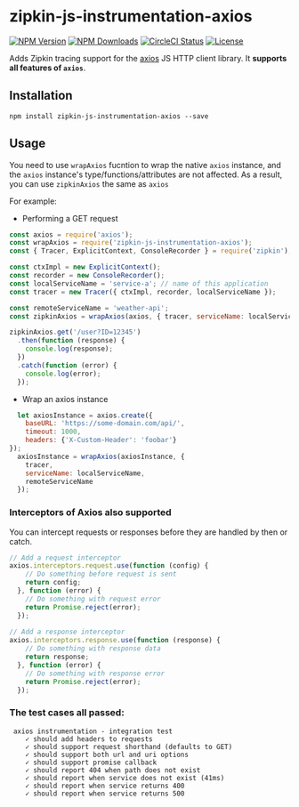 # zipkin-js-instrumentation-axios

[![NPM Version](https://img.shields.io/npm/v/zipkin-js-instrumentation-axios.svg?style=flat)](https://www.npmjs.com/package/zipkin-js-instrumentation-axios)
[![NPM Downloads](https://img.shields.io/npm/dm/zipkin-js-instrumentation-axios.svg?style=flat)](https://www.npmjs.com/package/zipkin-js-instrumentation-axios)
[![CircleCI Status](https://img.shields.io/circleci/project/github/geekeren/zipkin-js-instrumentation-axios.svg?style=flat)](https://circleci.com/gh/geekeren/workflows/zipkin-js-instrumentation-axios)
[![License](https://img.shields.io/npm/l/zipkin-js-instrumentation-axios.svg?style=flat)](https://opensource.org/licenses/Apache-2.0)

Adds Zipkin tracing support for the [axios](https://www.npmjs.com/package/axios) JS HTTP client library. It **supports all features of `axios`**.

## Installation

```shell
npm install zipkin-js-instrumentation-axios --save
```

## Usage

You need to use `wrapAxios` fucntion to wrap the native `axios` instance, and the `axios` instance's type/functions/attributes are not affected. As a result, you can use `zipkinAxios` the same as `axios`

For example:

- Performing a GET request

```javascript
const axios = require('axios');
const wrapAxios = require('zipkin-js-instrumentation-axios');
const { Tracer, ExplicitContext, ConsoleRecorder } = require('zipkin');

const ctxImpl = new ExplicitContext();
const recorder = new ConsoleRecorder();
const localServiceName = 'service-a'; // name of this application
const tracer = new Tracer({ ctxImpl, recorder, localServiceName });

const remoteServiceName = 'weather-api';
const zipkinAxios = wrapAxios(axios, { tracer, serviceName: localServiceName, remoteServiceName });

zipkinAxios.get('/user?ID=12345')
  .then(function (response) {
    console.log(response);
  })
  .catch(function (error) {
    console.log(error);
  });
```

- Wrap an axios instance

```javascript
  let axiosInstance = axios.create({
    baseURL: 'https://some-domain.com/api/',
    timeout: 1000,
    headers: {'X-Custom-Header': 'foobar'}
});
  axiosInstance = wrapAxios(axiosInstance, {
    tracer,
    serviceName: localServiceName,
    remoteServiceName
  });
```


### Interceptors of Axios also supported

You can intercept requests or responses before they are handled by then or catch.
```javascript
// Add a request interceptor
axios.interceptors.request.use(function (config) {
    // Do something before request is sent
    return config;
  }, function (error) {
    // Do something with request error
    return Promise.reject(error);
  });
 
// Add a response interceptor
axios.interceptors.response.use(function (response) {
    // Do something with response data
    return response;
  }, function (error) {
    // Do something with response error
    return Promise.reject(error);
  });
```

### The test cases all passed:
```
 axios instrumentation - integration test
    ✓ should add headers to requests
    ✓ should support request shorthand (defaults to GET)
    ✓ should support both url and uri options
    ✓ should support promise callback
    ✓ should report 404 when path does not exist
    ✓ should report when service does not exist (41ms)
    ✓ should report when service returns 400
    ✓ should report when service returns 500
```
